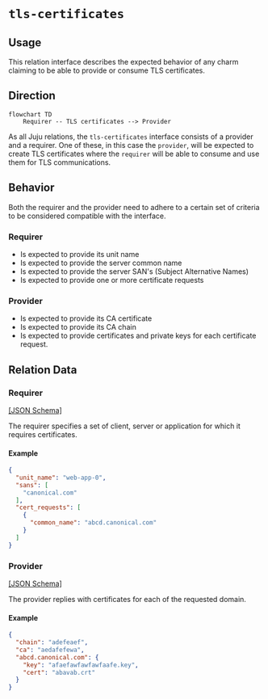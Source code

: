 # `tls-certificates`

## Usage

This relation interface describes the expected behavior of any charm claiming to be able to provide 
or consume TLS certificates.

## Direction

```mermaid
flowchart TD
    Requirer -- TLS certificates --> Provider
```

As all Juju relations, the `tls-certificates` interface consists of a provider and a requirer. 
One of these, in this case the `provider`, will be expected to create TLS certificates where the 
`requirer` will be able to consume and use them for TLS communications.

## Behavior

Both the requirer and the provider need to adhere to a certain set of criteria to be considered 
compatible with the interface.


### Requirer
- Is expected to provide its unit name
- Is expected to provide the server common name
- Is expected to provide the server SAN's (Subject Alternative Names)
- Is expected to provide one or more certificate requests


### Provider
- Is expected to provide its CA certificate
- Is expected to provide its CA chain
- Is expected to provide certificates and private keys for each certificate request.


## Relation Data

### Requirer

[\[JSON Schema\]](./schemas/requirer.json)

The requirer specifies a set of client, server or application for which it requires certificates.


#### Example

```json
{
  "unit_name": "web-app-0",
  "sans": [
    "canonical.com"
  ],
  "cert_requests": [
    {
      "common_name": "abcd.canonical.com"
    }
  ]
}
```

### Provider

[\[JSON Schema\]](./schemas/provider.json)

The provider replies with certificates for each of the requested domain.

#### Example

```json
{
  "chain": "adefeaef",
  "ca": "aedafefewa",
  "abcd.canonical.com": {
    "key": "afaefawfawfawfaafe.key",
    "cert": "abavab.crt"
  }
}
```

